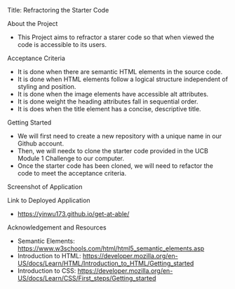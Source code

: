 Title: Refractoring the Starter Code

About the Project
  - This Project aims to refractor a starer code so that when viewed the code is accessible to its users.

Acceptance Criteria
 - It is done when there are semantic HTML elements in the source code.
 - It is done when HTML elements follow a logical structure independent of styling and position.
 - It is done when the image elements have accessible alt attributes.
 - It is done weight the heading attributes fall in sequential order.
 - It is does when the title element has a concise, descriptive title.

Getting Started
- We will first need to create a new repository with a unique name in our Github account.
- Then, we will needx to clone the starter code provided in the UCB Module 1 Challenge to our computer.
- Once the starter code has been cloned, we will need to refactor the code to meet the acceptance criteria.

Screenshot of Application


Link to Deployed Application 
- https://yinwu173.github.io/get-at-able/

Acknowledgement and Resources
- Semantic Elements: https://www.w3schools.com/html/html5_semantic_elements.asp
- Introduction to HTML: https://developer.mozilla.org/en-US/docs/Learn/HTML/Introduction_to_HTML/Getting_started
- Introduction to CSS: https://developer.mozilla.org/en-US/docs/Learn/CSS/First_steps/Getting_started


